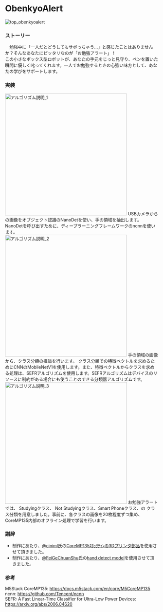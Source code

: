 # ObenkyoAlert


![top_obenkyoalert](https://github.com/user-attachments/assets/f59cd7f3-2098-4e93-8c32-f562bc59727e)
### ストーリー
　勉強中に「一人だとどうしてもサボっちゃう…」と感じたことはありませんか？そんなあなたにピッタリなのが「お勉強アラート」！<br>
この小さなボックス型ロボットが、あなたの手元をじっと見守り、ペンを置いた瞬間に優しく叱ってくれます。一人でお勉強するときの心強い味方として、あなたの学びをサポートします。<br>

### 実装

<img alt="アルゴリズム説明_1" src="https://github.com/user-attachments/assets/8bf923be-f755-425a-9f14-3a5939014e43" width="400px">
USBカメラからの画像をオブジェクト認識のNanoDetを使い、手の領域を抽出します。NanoDetを呼び出すために、ディープラーニングフレームワークのncnnを使います。<br>


<img alt="アルゴリズム説明_2" src="https://github.com/user-attachments/assets/e4216ffd-51ee-4d01-a54d-072a6d7bfb6e" width="400px">
手の領域の画像から、クラス分類の推論を行います。 クラス分類での特徴ベクトルを求めるためにCNNのMobileNetV1を使用します。また、特徴ベクトルからクラスを求める処理は、SEFRアルゴリズムを使用します。SEFRアルゴリズムはデバイスのリソースに制約がある場合にも使うことのできる分類器アルゴリズムです。<br>

 <img alt="アルゴリズム説明_3" src="https://github.com/user-attachments/assets/f770f23c-043b-473a-b04a-796a27aafa33" width="400px">
 お勉強アラートでは、 Studyingクラス、 Not Studyingクラス、Smart Phoneクラス、の クラス分類を用意しました。事前に、各クラスの画像を20枚程度ずつ集め、CoreMP135内部のオフライン処理で学習を行います。


### 謝辞
- 制作にあたり、[@ciniml](https://protopedia.net/prototyper/ciniml)氏の[CoreMP135ｽﾀｯｸﾁｬﾝの3Dプリンタ部品](https://drive.google.com/file/d/1b-DyHLuQ_9KmNaHUxqd3j8Rp-5D0_t_P/view)を使用させて頂きました。<br>
-  制作にあたり、[@FeiGeChuanShu](https://github.com/FeiGeChuanShu/ncnn_nanodet_hand)氏の[hand detect model](https://github.com/FeiGeChuanShu/ncnn_nanodet_hand)を使用させて頂きました。

### 参考
M5Stack CoreMP135: https://docs.m5stack.com/en/core/M5CoreMP135<br>
ncnn: https://github.com/Tencent/ncnn <br>
SEFR: A Fast Linear-Time Classifier for Ultra-Low Power Devices: https://arxiv.org/abs/2006.04620 <br>
